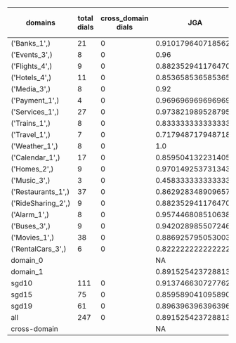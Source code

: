 | domains            |   total dials |   cross_domain dials | JGA                | RSA                | TA                 | CDTA   |   total turns |   cross-domain turns |
|--------------------|---------------|----------------------|--------------------|--------------------|--------------------|--------|---------------|----------------------|
| ('Banks_1',)       |            21 |                    0 | 0.9101796407185628 | 0.9284116331096197 | 0.8622754491017964 | NA     |           167 |                    0 |
| ('Events_3',)      |             8 |                    0 | 0.96               | 0.9565217391304348 | 0.94               | NA     |            50 |                    0 |
| ('Flights_4',)     |             9 |                    0 | 0.8823529411764706 | 0.9645833333333332 | 0.8823529411764706 | NA     |            51 |                    0 |
| ('Hotels_4',)      |            11 |                    0 | 0.8536585365853658 | 0.973593073593074  | 0.975609756097561  | NA     |            82 |                    0 |
| ('Media_3',)       |             8 |                    0 | 0.92               | 0.9384057971014493 | 0.92               | NA     |            50 |                    0 |
| ('Payment_1',)     |             4 |                    0 | 0.9696969696969697 | 0.9833333333333333 | 0.8484848484848485 | NA     |            33 |                    0 |
| ('Services_1',)    |            27 |                    0 | 0.9738219895287958 | 0.9929629629629629 | 0.9842931937172775 | NA     |           191 |                    0 |
| ('Trains_1',)      |             8 |                    0 | 0.8333333333333334 | 0.9567195767195766 | 0.9583333333333334 | NA     |            48 |                    0 |
| ('Travel_1',)      |             7 |                    0 | 0.717948717948718  | 0.8240740740740741 | 0.8461538461538461 | NA     |            39 |                    0 |
| ('Weather_1',)     |             8 |                    0 | 1.0                | 1.0                | 1.0                | NA     |            31 |                    0 |
| ('Calendar_1',)    |            17 |                    0 | 0.859504132231405  | 0.9542042042042043 | 0.9586776859504132 | NA     |           121 |                    0 |
| ('Homes_2',)       |             9 |                    0 | 0.9701492537313433 | 0.9808743169398908 | 0.9701492537313433 | NA     |            67 |                    0 |
| ('Music_3',)       |             3 |                    0 | 0.4583333333333333 | 0.6433333333333333 | 0.7916666666666666 | NA     |            24 |                    0 |
| ('Restaurants_1',) |            37 |                    0 | 0.8629283489096573 | 0.9560952380952384 | 0.9376947040498442 | NA     |           321 |                    0 |
| ('RideSharing_2',) |             9 |                    0 | 0.8823529411764706 | 0.953900709219858  | 0.9411764705882353 | NA     |            51 |                    0 |
| ('Alarm_1',)       |             8 |                    0 | 0.9574468085106383 | 0.9571428571428572 | 0.9361702127659575 | NA     |            47 |                    0 |
| ('Buses_3',)       |             9 |                    0 | 0.9420289855072463 | 0.9906183368869935 | 0.9565217391304348 | NA     |            69 |                    0 |
| ('Movies_1',)      |            38 |                    0 | 0.8869257950530035 | 0.9622012578616352 | 0.9328621908127208 | NA     |           283 |                    0 |
| ('RentalCars_3',)  |             6 |                    0 | 0.8222222222222222 | 0.9440753045404208 | 0.8888888888888888 | NA     |            45 |                    0 |
| domain_0           |               |                      | NA                 | NA                 | NA                 | NA     |             0 |                    0 |
| domain_1           |               |                      | 0.8915254237288136 | 0.9555982980707582 | 0.9327683615819209 | NA     |          1770 |                    0 |
| sgd10              |           111 |                    0 | 0.9137466307277629 | 0.9572540841153978 | 0.9272237196765498 | NA     |           742 |                    0 |
| sgd15              |            75 |                    0 | 0.8595890410958904 | 0.9467134905910416 | 0.940068493150685  | NA     |           584 |                    0 |
| sgd19              |            61 |                    0 | 0.8963963963963963 | 0.9645121951219513 | 0.9324324324324325 | NA     |           444 |                    0 |
| all                |           247 |                    0 | 0.8915254237288136 | 0.9555982980707582 | 0.9327683615819209 | NA     |          1770 |                    0 |
| cross-domain       |               |                      | NA                 | NA                 | NA                 | NA     |             0 |                    0 |
